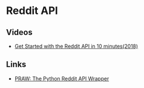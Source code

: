# Reddit API

## Videos

- [Get Started with the Reddit API in 10 minutes(2018)](https://www.youtube.com/watch?v=6Pie-uoDYG4)

## Links

- [PRAW: The Python Reddit API Wrapper](https://praw.readthedocs.io/en/latest/)
